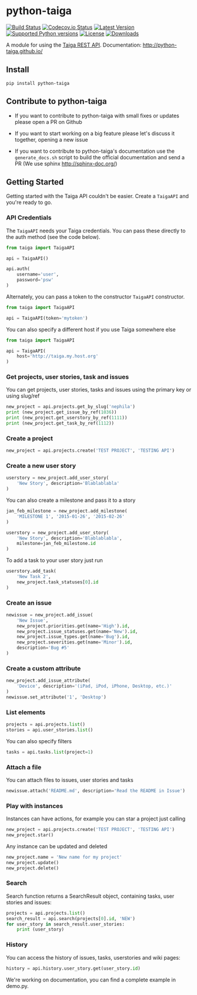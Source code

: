 python-taiga
============
[![Build Status][travis-image]][travis-url] [![Codecov.io Status][codecovio-image]][codecovio-url]
[![Latest Version](https://img.shields.io/pypi/v/python-taiga.svg)](https://pypi.python.org/pypi/python-taiga/)
[![Supported Python versions](https://img.shields.io/badge/python-2.6%2C%202.7%2C%203.3%2C%203.4-blue.svg)](https://pypi.python.org/pypi/python-taiga/)
[![License](https://img.shields.io/github/license/nephila/python-taiga.svg)](https://pypi.python.org/pypi/python-taiga/)
[![Downloads](https://img.shields.io/pypi/dm/python-taiga.svg)](https://pypi.python.org/pypi/python-taiga/)

A module for using the [Taiga REST API](http://taigaio.github.io/taiga-doc/dist/api.html "Taiga REST API documentation"). Documentation: http://python-taiga.github.io/

## Install

    pip install python-taiga

## Contribute to python-taiga

- If you want to contribute to python-taiga with small fixes or updates please open a PR on Github

- If you want to start working on a big feature please let's discuss it together, opening a new issue

- If you want to contribute to python-taiga's documentation use the `generate_docs.sh` script to build the official documentation and send a PR (We use sphinx http://sphinx-doc.org/)

## Getting Started

Getting started with the Taiga API couldn't be easier. Create a
`TaigaAPI` and you're ready to go.

### API Credentials

The `TaigaAPI` needs your Taiga credentials. You can pass these
directly to the auth method (see the code below).

```python
from taiga import TaigaAPI

api = TaigaAPI()

api.auth(
    username='user',
    password='psw'
)
```

Alternately, you can pass a token to the constructor `TaigaAPI` constructor.

```python
from taiga import TaigaAPI

api = TaigaAPI(token='mytoken')
```

You can also specify a different host if you use Taiga somewhere else

```python
from taiga import TaigaAPI

api = TaigaAPI(
    host='http://taiga.my.host.org'
)
```

### Get projects, user stories, task and issues

You can get projects, user stories, tasks and issues using the primary key or using slug/ref

```python
new_project = api.projects.get_by_slug('nephila')
print (new_project.get_issue_by_ref(1036))
print (new_project.get_userstory_by_ref(1111))
print (new_project.get_task_by_ref(1112))
```

### Create a project

```python
new_project = api.projects.create('TEST PROJECT', 'TESTING API')
```

### Create a new user story

```python
userstory = new_project.add_user_story(
    'New Story', description='Blablablabla'
)
```

You can also create a milestone and pass it to a story

```python
jan_feb_milestone = new_project.add_milestone(
    'MILESTONE 1', '2015-01-26', '2015-02-26'
)

userstory = new_project.add_user_story(
    'New Story', description='Blablablabla',
    milestone=jan_feb_milestone.id
)
```

To add a task to your user story just run

```python
userstory.add_task(
    'New Task 2',
    new_project.task_statuses[0].id
)
```

### Create an issue

```python
newissue = new_project.add_issue(
    'New Issue',
    new_project.priorities.get(name='High').id,
    new_project.issue_statuses.get(name='New').id,
    new_project.issue_types.get(name='Bug').id,
    new_project.severities.get(name='Minor').id,
    description='Bug #5'
)
```

### Create a custom attribute

```python
new_project.add_issue_attribute(
    'Device', description='(iPad, iPod, iPhone, Desktop, etc.)'
)
newissue.set_attribute('1', 'Desktop')
```

### List elements

```python
projects = api.projects.list()
stories = api.user_stories.list()
```

You can also specify filters

```python
tasks = api.tasks.list(project=1)
```

### Attach a file

You can attach files to issues, user stories and tasks

```python
newissue.attach('README.md', description='Read the README in Issue')
```

### Play with instances

Instances can have actions, for example you can star a project just calling

```python
new_project = api.projects.create('TEST PROJECT', 'TESTING API')
new_project.star()
```

Any instance can be updated and deleted

```python
new_project.name = 'New name for my project'
new_project.update()
new_project.delete()
```

### Search

Search function returns a SearchResult object, containing tasks,
user stories and issues:

```python
projects = api.projects.list()
search_result = api.search(projects[0].id, 'NEW')
for user_story in search_result.user_stories:
    print (user_story)
```

### History

You can access the history of issues, tasks, userstories and wiki pages:

```python
history = api.history.user_story.get(user_story.id)
```

We're working on documentation, you can find a complete example in demo.py.

[travis-url]: https://travis-ci.org/nephila/python-taiga
[travis-image]: http://img.shields.io/travis/nephila/python-taiga.svg?branch=master

[codecovio-url]: http://codecov.io/github/nephila/python-taiga?branch=master
[codecovio-image]: https://img.shields.io/codecov/c/github/nephila/python-taiga.svg
